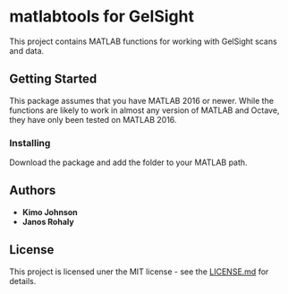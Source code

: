 # matlabtools for GelSight
This project contains MATLAB functions for working with GelSight scans and data. 

## Getting Started

This package assumes that you have MATLAB 2016 or newer. While the functions are likely to work in almost any version of MATLAB and Octave, they have only been tested on MATLAB 2016.

### Installing

Download the package and add the folder to your MATLAB path.

## Authors
 * **Kimo Johnson**
 * **Janos Rohaly**
 
 ## License
 
 This project is licensed uner the MIT license - see the [LICENSE.md](LICENSE.md) for details.
